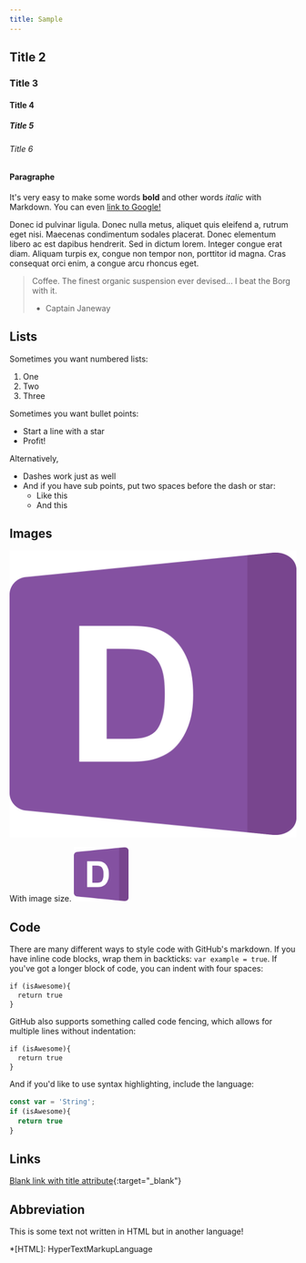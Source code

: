```yaml
---
title: Sample
---
```


## Title 2

### Title 3

#### Title 4

##### Title 5

###### Title 6

#### Paragraphe

It's very easy to make some words **bold** and other words *italic* with Markdown. You can even [link to Google!](http://google.com)

Donec id pulvinar ligula. Donec nulla metus, aliquet quis eleifend a, rutrum eget nisi. Maecenas condimentum sodales placerat. Donec elementum libero ac est dapibus hendrerit. Sed in dictum lorem. Integer congue erat diam. Aliquam turpis ex, congue non tempor non, porttitor id magna. Cras consequat orci enim, a congue arcu rhoncus eget.

> Coffee. The finest organic suspension ever devised... I beat the Borg with it.
> - Captain Janeway

## Lists

Sometimes you want numbered lists:

1. One
2. Two
3. Three

Sometimes you want bullet points:

* Start a line with a star
* Profit!

Alternatively,

- Dashes work just as well
- And if you have sub points, put two spaces before the dash or star:
  - Like this
  - And this

## Images

![Image of Yaktocat](./favicon.svg)

With image size.
<img src="./favicon.svg" alt="An alt" width="96">

## Code

There are many different ways to style code with GitHub's markdown. If you have inline code blocks, wrap them in backticks: `var example = true`.  If you've got a longer block of code, you can indent with four spaces:

    if (isAwesome){
      return true
    }

GitHub also supports something called code fencing, which allows for multiple lines without indentation:

```
if (isAwesome){
  return true
}
```

And if you'd like to use syntax highlighting, include the language:

```javascript
const var = 'String';
if (isAwesome){
  return true
}
```

## Links

[Blank link with title attribute](http://www.google.fr "Blank link with title attribute (new window)"){:target="_blank"}

## Abbreviation

This is some text not written in HTML but in another language!

*[HTML]: HyperTextMarkupLanguage
